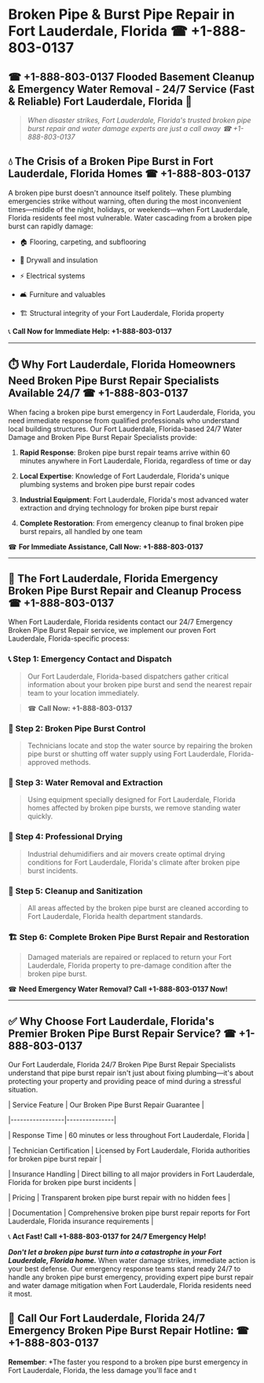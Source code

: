 # Broken Pipe & Burst Pipe Repair in Fort Lauderdale, Florida ☎ +1-888-803-0137  
## ☎ +1-888-803-0137 Flooded Basement Cleanup & Emergency Water Removal - 24/7 Service (Fast & Reliable) Fort Lauderdale, Florida 🚨  

> *When disaster strikes, Fort Lauderdale, Florida's trusted broken pipe burst repair and water damage experts are just a call away ☎ +1-888-803-0137*  

## 💧 The Crisis of a Broken Pipe Burst in Fort Lauderdale, Florida Homes ☎ +1-888-803-0137  

A broken pipe burst doesn't announce itself politely. These plumbing emergencies strike without warning, often during the most inconvenient times—middle of the night, holidays, or weekends—when Fort Lauderdale, Florida residents feel most vulnerable. Water cascading from a broken pipe burst can rapidly damage:  

* 🏠 Flooring, carpeting, and subflooring  
* 🧱 Drywall and insulation  
* ⚡ Electrical systems  
* 🛋️ Furniture and valuables  
* 🏗️ Structural integrity of your Fort Lauderdale, Florida property  

📞 **Call Now for Immediate Help: +1-888-803-0137**  

---  

## ⏱️ Why Fort Lauderdale, Florida Homeowners Need Broken Pipe Burst Repair Specialists Available 24/7 ☎ +1-888-803-0137  

When facing a broken pipe burst emergency in Fort Lauderdale, Florida, you need immediate response from qualified professionals who understand local building structures. Our Fort Lauderdale, Florida-based 24/7 Water Damage and Broken Pipe Burst Repair Specialists provide:  

1. **Rapid Response**: Broken pipe burst repair teams arrive within 60 minutes anywhere in Fort Lauderdale, Florida, regardless of time or day  
2. **Local Expertise**: Knowledge of Fort Lauderdale, Florida's unique plumbing systems and broken pipe burst repair codes  
3. **Industrial Equipment**: Fort Lauderdale, Florida's most advanced water extraction and drying technology for broken pipe burst repair  
4. **Complete Restoration**: From emergency cleanup to final broken pipe burst repairs, all handled by one team  

☎ **For Immediate Assistance, Call Now: +1-888-803-0137**  

---  

## 🔧 The Fort Lauderdale, Florida Emergency Broken Pipe Burst Repair and Cleanup Process ☎ +1-888-803-0137  

When Fort Lauderdale, Florida residents contact our 24/7 Emergency Broken Pipe Burst Repair service, we implement our proven Fort Lauderdale, Florida-specific process:  

### 📞 Step 1: Emergency Contact and Dispatch  
> Our Fort Lauderdale, Florida-based dispatchers gather critical information about your broken pipe burst and send the nearest repair team to your location immediately.  
> ☎ **Call Now: +1-888-803-0137**  

### 🚿 Step 2: Broken Pipe Burst Control  
> Technicians locate and stop the water source by repairing the broken pipe burst or shutting off water supply using Fort Lauderdale, Florida-approved methods.  

### 🌊 Step 3: Water Removal and Extraction  
> Using equipment specially designed for Fort Lauderdale, Florida homes affected by broken pipe bursts, we remove standing water quickly.  

### 💨 Step 4: Professional Drying  
> Industrial dehumidifiers and air movers create optimal drying conditions for Fort Lauderdale, Florida's climate after broken pipe burst incidents.  

### 🧼 Step 5: Cleanup and Sanitization  
> All areas affected by the broken pipe burst are cleaned according to Fort Lauderdale, Florida health department standards.  

### 🏗️ Step 6: Complete Broken Pipe Burst Repair and Restoration  
> Damaged materials are repaired or replaced to return your Fort Lauderdale, Florida property to pre-damage condition after the broken pipe burst.  

☎ **Need Emergency Water Removal? Call +1-888-803-0137 Now!**  

---  

## ✅ Why Choose Fort Lauderdale, Florida's Premier Broken Pipe Burst Repair Service? ☎ +1-888-803-0137  

Our Fort Lauderdale, Florida 24/7 Broken Pipe Burst Repair Specialists understand that pipe burst repair isn't just about fixing plumbing—it's about protecting your property and providing peace of mind during a stressful situation.  

| Service Feature | Our Broken Pipe Burst Repair Guarantee |  
|-----------------|---------------|  
| Response Time | 60 minutes or less throughout Fort Lauderdale, Florida |  
| Technician Certification | Licensed by Fort Lauderdale, Florida authorities for broken pipe burst repair |  
| Insurance Handling | Direct billing to all major providers in Fort Lauderdale, Florida for broken pipe burst incidents |  
| Pricing | Transparent broken pipe burst repair with no hidden fees |  
| Documentation | Comprehensive broken pipe burst repair reports for Fort Lauderdale, Florida insurance requirements |  

📞 **Act Fast! Call +1-888-803-0137 for 24/7 Emergency Help!**  

***Don't let a broken pipe burst turn into a catastrophe in your Fort Lauderdale, Florida home.*** When water damage strikes, immediate action is your best defense. Our emergency response teams stand ready 24/7 to handle any broken pipe burst emergency, providing expert pipe burst repair and water damage mitigation when Fort Lauderdale, Florida residents need it most.  

## 📱 Call Our Fort Lauderdale, Florida 24/7 Emergency Broken Pipe Burst Repair Hotline: ☎ +1-888-803-0137  

**Remember**: *The faster you respond to a broken pipe burst emergency in Fort Lauderdale, Florida, the less damage you'll face and t
